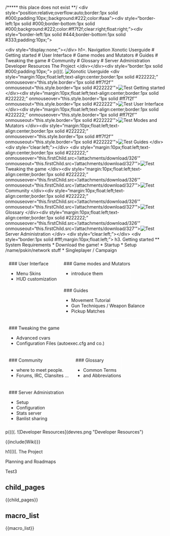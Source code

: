 /\***** this place does not exist **/
\<div style=“position:relative;overflow:auto;border:1px solid \#000;padding:10px;;background:\#222;color:\#aaa”\>\<div style=“border-left:1px solid \#000;border-bottom:1px solid \#000;background:\#222;color:\#ff7f2f;clear:right;float:right;”\>\<div style=“border-left:1px solid \#444;border-bottom:1px solid \#333;padding:10px;”\>

\<div style=“display:none;”\><!--
 This is a fucking comment! fuckyou redmine
 the wiki is missing some better syntax, so here be hacks.
 don't look too closely.
-->\</div\>
h1=. Navigation
Xonotic Userguide
\# Getting started
\# User Interface
\# Game modes and Mutators
\# Guides
\# Tweaking the game
\# Community
\# Glossary
\# Server Administration
Developer Resources
The Project
\</div\>\</div\>\<div style=“border:1px solid \#000;padding:10px;”\>
p((((. ![Xonotic Userguide](userguide.png "Xonotic Userguide")
\<div style=“margin:10px;float:left;text-align:center;border:1px solid \#222222;” onmouseover=“this.style.border=‘1px solid \#ff7f2f’” onmouseout=“this.style.border=‘1px solid \#222222’”\>![Test](icontest.png "Test")
Getting started
\</div\>\<div style=“margin:10px;float:left;text-align:center;border:1px solid \#222222;” onmouseover=“this.style.border=‘1px solid \#ff7f2f’” onmouseout=“this.style.border=‘1px solid \#222222’”\>![Test](icontest.png "Test")
User Interface
\</div\>\<div style=“margin:10px;float:left;text-align:center;border:1px solid \#222222;” onmouseover=“this.style.border=‘1px solid \#ff7f2f’” onmouseout=“this.style.border=‘1px solid \#222222’”\>![Test](icontest.png "Test")
Modes and Mutators
\</div\>\<div style=“margin:10px;float:left;text-align:center;border:1px solid \#222222;” onmouseover=“this.style.border=‘1px solid \#ff7f2f’” onmouseout=“this.style.border=‘1px solid \#222222’”\>![Test](icontest.png "Test")
Guides
\</div\>
\<div style=“clear:left;”\>\</div\>
\<div style=“margin:10px;float:left;text-align:center;border:1px solid \#222222;” onmouseover=“this.firstChild.src=‘/attachments/download/326’” onmouseout=“this.firstChild.src=‘/attachments/download/327’”\>![Test](icontest2-5.png "Test")
Tweaking the game
\</div\>\<div style=“margin:10px;float:left;text-align:center;border:1px solid \#222222;” onmouseover=“this.firstChild.src=‘/attachments/download/326’” onmouseout=“this.firstChild.src=‘/attachments/download/327’”\>![Test](icontest2-5.png "Test")
Community
\</div\>\<div style=“margin:10px;float:left;text-align:center;border:1px solid \#222222;” onmouseover=“this.firstChild.src=‘/attachments/download/326’” onmouseout=“this.firstChild.src=‘/attachments/download/327’”\>![Test](icontest2-5.png "Test")
Glossary
\</div\>\<div style=“margin:10px;float:left;text-align:center;border:1px solid \#222222;” onmouseover=“this.firstChild.src=‘/attachments/download/326’” onmouseout=“this.firstChild.src=‘/attachments/download/327’”\>![Test](icontest2-5.png "Test")
Server Administration
\</div\>
\<div style=“clear:left;”\>\</div\>
\<div style=“border:1px solid \#fff;margin:10px;float:left;”\>
h3. Getting started
** System Requirements
\* Download the game!
\* Startup
\* Setup /name/pskin/network stuff
\* Singleplayer / Campaign

</div>
<div style="border:1px solid #fff;margin:10px;float:left;">
### User Interface

-   Menu Skins
-   HUD customization

</div>
<div style="border:1px solid #fff;margin:10px;float:left;">
### Game modes and Mutators

-   introduce them

</div>
<div style="border:1px solid #fff;margin:10px;float:left;">
### Guides

-   Movement Tutorial
-   Gun Techniques / Weapon Balance
-   Pickup Matches

</div>
<div style="clear:left;">
</div>
<div style="border:1px solid #fff;margin:10px;float:left;">
### Tweaking the game

-   Advanced cvars
-   Configuration Files (autoexec.cfg and co.)

</div>
<div style="border:1px solid #fff;margin:10px;float:left;">
### Community

-   where to meet people.
-   Forums, IRC, Clansites …

</div>
<div style="border:1px solid #fff;margin:10px;float:left;">
### Glossary

-   Common Terms
-   and Abbreviations

</div>
<div style="border:1px solid #fff;margin:10px;float:left;">
### Server Administration

-   Setup
-   Configuration
-   Stats server
-   Banlist sharing

</div>
<div style="clear:left;">
</div>
p((((. ![Developer Resources](devres.png "Developer Resources")

{{include(Wiki)}}

h1((((. The Project

Planning and Roadmaps

</div>
</div>
Test3

child\_pages
------------

{{child\_pages}}

macro\_list
-----------

{{macro\_list}}

